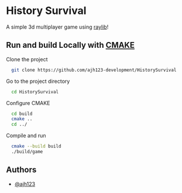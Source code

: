 
# History Survival

A simple 3d multiplayer game using [raylib](https://github.com/raysan5/raylib/tree/master/examples)!


## Run and build Locally with [CMAKE](cmake.org)

Clone the project

```bash
  git clone https://github.com/ajh123-development/HistorySurvival
```

Go to the project directory

```bash
  cd HistorySurvival
```

Configure CMAKE

```bash
  cd build
  cmake ..
  cd ../
```

Compile and run

```bash
  cmake --build build
  ./build/game
```


## Authors

- [@ajh123](https://www.github.com/ajh123)

